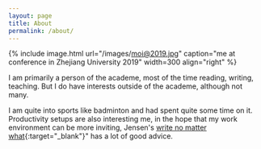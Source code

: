 ```yaml
---
layout: page
title: About
permalink: /about/
---
```


{% include image.html url="/images/moi@2019.jpg" caption="me at conference in Zhejiang University 2019" width=300 align="right" %}

I am primarily a person of the academe, most of the time reading, writing, teaching. But I do have interests outside of the academe, although not many. 


I am quite into sports like badminton and had spent quite some time on it. Productivity setups are also interesting me, in the hope that my work environment can be more inviting, Jensen's [write no matter what](https://www.amazon.com/Write-Matter-What-Academics-Publishing/dp/022646170X){:target="_blank"}" has a lot of good advice.